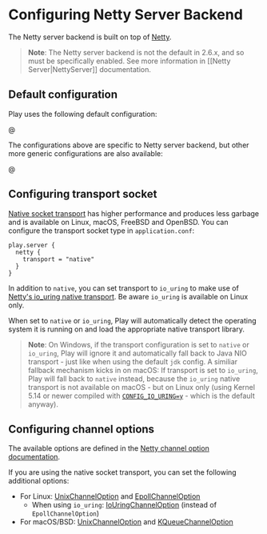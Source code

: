 <!--- Copyright (C) from 2022 The Play Framework Contributors <https://github.com/playframework>, 2011-2021 Lightbend Inc. <https://www.lightbend.com> -->

# Configuring Netty Server Backend

The Netty server backend is built on top of [Netty](https://netty.io/).

> **Note**: The Netty server backend is not the default in 2.6.x, and so must be specifically enabled. See more information in [[Netty Server|NettyServer]] documentation.

## Default configuration

Play uses the following default configuration:

@[](/confs/play-netty-server/reference.conf)

The configurations above are specific to Netty server backend, but other more generic configurations are also available:
 
@[](/confs/play-server/reference.conf)

## Configuring transport socket

[Native socket transport](https://netty.io/wiki/native-transports.html) has higher performance and produces less garbage and is available on Linux, macOS, FreeBSD and OpenBSD. You can configure the transport socket type in `application.conf`:

```properties
play.server {
  netty {
    transport = "native"
  }
}
```

In addition to `native`, you can set transport to `io_uring` to make use of [Netty's io_uring native transport](https://github.com/netty/netty/tree/4.2/transport-native-io_uring). Be aware `io_uring` is available on Linux only.

When set to `native` or `io_uring`, Play will automatically detect the operating system it is running on and load the appropriate native transport library.

> **Note**: On Windows, if the transport configuration is set to `native` or `io_uring`, Play will ignore it and automatically fall back to Java NIO transport - just like when using the default `jdk` config. A similiar fallback mechanism kicks in on macOS: If transport is set to `io_uring`, Play will fall back to `native` instead, because the `io_uring` native transport is not available on macOS - but on Linux only (using Kernel 5.14 or newer compiled with [`CONFIG_IO_URING=y`](https://github.com/torvalds/linux/blob/v6.14/init/Kconfig#L1739-L1746) - which is the default anyway).

## Configuring channel options

The available options are defined in the [Netty channel option documentation](https://netty.io/4.2/api/io/netty/channel/ChannelOption.html).

If you are using the native socket transport, you can set the following additional options:

- For Linux: [UnixChannelOption](https://netty.io/4.2/api/io/netty/channel/unix/UnixChannelOption.html) and [EpollChannelOption](https://netty.io/4.2/api/io/netty/channel/epoll/EpollChannelOption.html)
    - When using `io_uring`: [IoUringChannelOption](https://netty.io/4.2/api/io/netty/channel/uring/IoUringChannelOption.html) (instead of `EpollChannelOption`)
- For macOS/BSD: [UnixChannelOption](https://netty.io/4.2/api/io/netty/channel/unix/UnixChannelOption.html) and [KQueueChannelOption](https://netty.io/4.2/api/io/netty/channel/kqueue/KQueueChannelOption.html)
